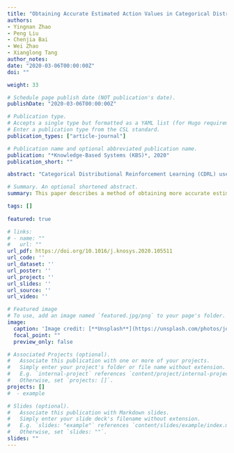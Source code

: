 ```yaml
---
title: "Obtaining Accurate Estimated Action Values in Categorical Distributional Reinforcement Learning."
authors:
- Yingnan Zhao
- Peng Liu
- Chenjia Bai
- Wei Zhao
- Xianglong Tang
author_notes:
date: "2020-03-06T00:00:00Z"
doi: ""

weight: 33

# Schedule page publish date (NOT publication's date).
publishDate: "2020-03-06T00:00:00Z"

# Publication type.
# Accepts a single type but formatted as a YAML list (for Hugo requirements).
# Enter a publication type from the CSL standard.
publication_types: ["article-journal"]

# Publication name and optional abbreviated publication name.
publication: "*Knowledge-Based Systems (KBS)*, 2020"
publication_short: ""

abstract: "Categorical Distributional Reinforcement Learning (CDRL) uses a categorical distribution with evenly spaced outcomes to model the entire distribution of returns and produces state-of-the-art empirical performance. However, using inappropriate bounds with CDRL may generate inaccurate estimated action values, which affect the policy update step and the final performance. In CDRL, the bounds of the distribution indicate the range of the action values that the agent can obtain in one task, without considering the policy’s performance and state–action pairs. The action values that the agent obtains are often far from the bounds, and this reduces the accuracy of the estimated action values. This paper describes a method of obtaining more accurate estimated action values for CDRL using adaptive bounds. This approach enables the bounds of the distribution to be adjusted automatically based on the policy and state–action pairs. To achieve this, we save the weights of the critic network over a fixed number of time steps, and then apply a bootstrapping method. In this way, we can obtain confidence intervals for the upper and lower bound, and then use the upper and lower bound of these intervals as the new bounds of the distribution. The new bounds are more appropriate for the agent and provide a more accurate estimated action value. To further correct the estimated action values, a distributional target policy is proposed as a smoothing method. Experiments show that our method outperforms many state-of-the-art methods on the OpenAI gym tasks."

# Summary. An optional shortened abstract.
summary: This paper describes a method of obtaining more accurate estimated action values for CDRL using adaptive bounds.

tags: []
  
featured: true

# links:
# - name: ""
#   url: ""
url_pdf: https://doi.org/10.1016/j.knosys.2020.105511
url_code: ''
url_dataset: ''
url_poster: ''
url_project: ''
url_slides: ''
url_source: ''
url_video: ''

# Featured image
# To use, add an image named `featured.jpg/png` to your page's folder. 
image:
  caption: 'Image credit: [**Unsplash**](https://unsplash.com/photos/jdD8gXaTZsc)'
  focal_point: ""
  preview_only: false

# Associated Projects (optional).
#   Associate this publication with one or more of your projects.
#   Simply enter your project's folder or file name without extension.
#   E.g. `internal-project` references `content/project/internal-project/index.md`.
#   Otherwise, set `projects: []`.
projects: []
#  - example

# Slides (optional).
#   Associate this publication with Markdown slides.
#   Simply enter your slide deck's filename without extension.
#   E.g. `slides: "example"` references `content/slides/example/index.md`.
#   Otherwise, set `slides: ""`.
slides: ""
---
```

